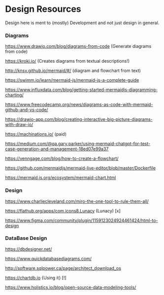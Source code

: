 # Design Resources

Design here is ment to (mostly) Development and not just design in general.

### Diagrams

https://www.drawio.com/blog/diagrams-from-code (Generate diagrams from code)

https://kroki.io/ (Creates diagrams from textual descriptions!)

http://knsv.github.io/mermaid/#/ (diagram and flowchart from text)

https://swimm.io/learn/mermaid-js/mermaid-js-a-complete-guide

https://www.influxdata.com/blog/getting-started-mermaidjs-diagramming-charting/

https://www.freecodecamp.org/news/diagrams-as-code-with-mermaid-github-and-vs-code/

https://drawio-app.com/blog/creating-interactive-big-picture-diagrams-with-draw-io/

https://machinations.io/ (paid)

https://medium.com/@qa.gary.parker/using-mermaid-chatgpt-for-test-case-generation-and-management-18ed07e99a37

https://venngage.com/blog/how-to-create-a-flowchart/

https://github.com/mermaidjs/mermaid-live-editor/blob/master/Dockerfile

https://mermaid.js.org/ecosystem/mermaid-chart.html

### Design

https://www.charliecleveland.com/miro-the-one-tool-to-rule-them-all/

https://flathub.org/apps/com.icons8.Lunacy (Lunacy) [x]

https://www.figma.com/community/plugin/1159123024924461424/html-to-design

### DataBase Design

https://dbdesigner.net/

https://www.quickdatabasediagrams.com/

http://software.sqlpower.ca/page/architect_download_os

https://chartdb.io {Using it} [!]

https://www.holistics.io/blog/open-source-data-modeling-tools/

